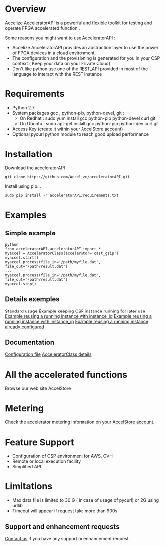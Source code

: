 # Overview
Accelize AcceleratorAPI is a powerful and flexible toolkit for testing and operate FPGA accelerated function .

Some reasons you might want to use AcceleratorAPI :
+ Accelize AcceleratorAPI provides an abstraction layer to use the power of FPGA devices in a cloud environment. 
+ The configuration and the provisioning is generated for you in your CSP context ( Keep your data on your Private Cloud)
+ Don't like python use one of the REST_API provided in most of the language to interact with the REST instance



# Requirements

+ Python 2.7
+ System packages gcc , python-pip,  python-devel, git  :
	+ On Redhat : sudo yum install gcc python-pip python-devel curl git
	+ On Ubuntu :  sudo apt-get install gcc python-pip python-dev curl git
+ Access Key (create it within your [AccelStore account](https://accelstore.accelize.com/user/application))
+ Optional pycurl python module to reach good upload performance



# Installation

Download the acceleratorAPI 

    git clone https://github.com/Accelize/acceleratorAPI.git 

Install using pip...

    sudo pip install -r acceleratorAPI/requirements.txt



# Examples

## Simple example 

    python
    from acceleratorAPI.acceleratorAPI import *
    myaccel = AcceleratorClass(accelerator='cast_gzip')
    myaccel.start()
    myaccel.process(file_in='/path/myfile.dat',  file_out='/path/result.dat')
    ...
    myaccel.process(file_in='/path/myfile.dat',  file_out='/path/result.dat')
    myaccel.stop()

## Details exemples 

[Standard usage](/tutorial/1-simple-exemple.md)
[Example keeping CSP instance running for later use](tutorial/2-keeping_instance_running.md)
[Example reusing a running instance with instance_id](tutorial/3-reusing_instance_with_instance_id.md)
[Example reusing a running instance with instance_ip](tutorial/4-reusing_instance_with_instance_ip.md)
[Example reusing a running instance already configured](tutorial/5-reusing_instance_already_configured.md)

## Documentation

[Configuration file](/api-guide/configuraton_file.md)
[AcceleratorClass details](/api-guide/acceleratorclass.md)

# All the accelerated functions

Browse our web site [AccelStore ](https://accelstore.accelize.com)



# Metering
Check the accelerator metering information on your [AccelStore account](https://accelstore.accelize.com/user/metering). 


# Feature Support
+ Configuration of CSP environment for AWS, OVH 
+ Remote or local execution facility
+ Simplified API


# Limitations

+ Max data file is limited to 30 G ( in case of usage of pycurl) or 2G using urllib 
+ Timeout will appear if request take more than 900s


## Support and enhancement requests
[Contact us](https://www.accelize.com/contact-us/) if you have any support or enhancement request.
